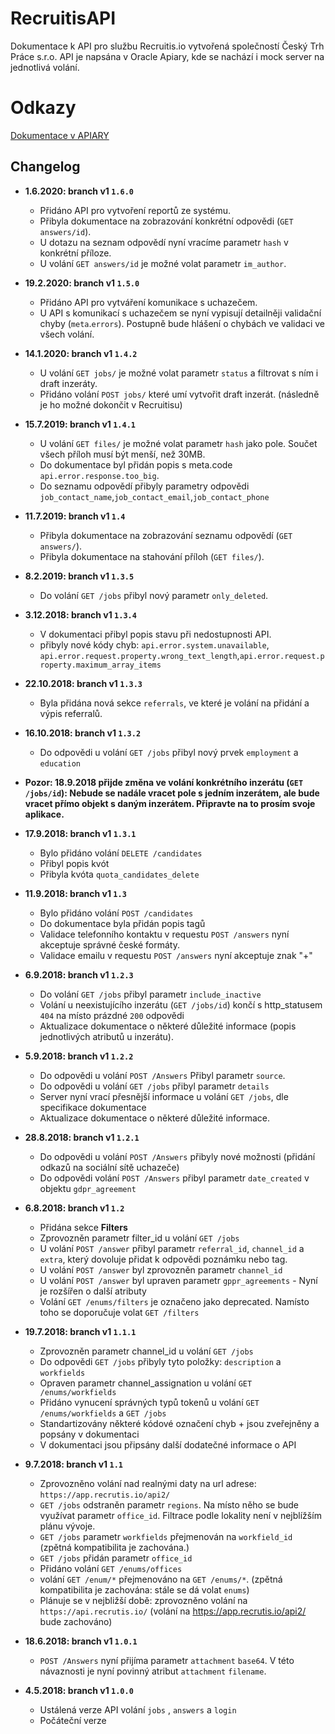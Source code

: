 # RecruitisAPI
Dokumentace k API pro službu Recruitis.io vytvořená společností Český Trh Práce s.r.o.
API je napsána v Oracle Apiary, kde se nachází i mock server na jednotlivá volání.

# Odkazy
[Dokumentace v APIARY](https://jsapi.apiary.io/previews/ceskytrhpracesro/reference)


## Changelog

* **1.6.2020: branch v1 `1.6.0`**
     * Přidáno API pro vytvoření reportů ze systému. 
     * Přibyla dokumentace na zobrazování konkrétní odpovědi (`GET answers/id`).
     * U dotazu na seznam odpovědí nyní vracíme parametr `hash` v konkrétní příloze.
     * U volání `GET answers/id` je možné volat parametr `im_author`.

* **19.2.2020: branch v1 `1.5.0`**
     * Přidáno API pro vytváření komunikace s uchazečem. 
     * U API s komunikací s uchazečem se nyní vypisují detailněji validační chyby (`meta`.`errors`). Postupně bude hlášení o chybách ve validaci ve všech volání.

* **14.1.2020: branch v1 `1.4.2`**
     * U volání `GET jobs/` je možné volat parametr `status` a filtrovat s ním i draft inzeráty.
     * Přidáno volání `POST jobs/` které umí vytvořit draft inzerát. (následně je ho možné dokončit v Recruitisu)

 * **15.7.2019: branch v1 `1.4.1`**
     * U volání `GET files/` je možné volat parametr `hash` jako pole. Součet všech příloh musí být menší, než 30MB.
     * Do dokumentace byl přidán popis s meta.code `api.error.response.too_big`.
     * Do seznamu odpovědí přibyly parametry odpovědi `job_contact_name`,`job_contact_email`,`job_contact_phone`

 * **11.7.2019: branch v1 `1.4`**
     * Přibyla dokumentace na zobrazování seznamu odpovědí (`GET answers/`).
     * Přibyla dokumentace na stahování příloh (`GET files/`).

 * **8.2.2019: branch v1 `1.3.5`**
     * Do volání `GET /jobs` přibyl nový parametr `only_deleted`.

 * **3.12.2018: branch v1 `1.3.4`**
     * V dokumentaci přibyl popis stavu při nedostupnosti API. 
     * přibyly nové kódy chyb: `api.error.system.unavailable`, `api.error.request.property.wrong_text_length`,`api.error.request.property.maximum_array_items` 

  * **22.10.2018: branch v1 `1.3.3`**
      * Byla přidána nová sekce `referrals`, ve které je volání na přidání a výpis referralů. 
 
  * **16.10.2018: branch v1 `1.3.2`**
      * Do odpovědi u volání `GET /jobs` přibyl nový prvek `employment` a `education` 
 
 * **Pozor: 18.9.2018 přijde změna ve volání konkrétního inzerátu (`GET /jobs/id`): Nebude se nadále vracet pole s jedním inzerátem, ale bude vracet přímo objekt s daným inzerátem. Připravte na to prosím svoje aplikace.**

 * **17.9.2018: branch v1 `1.3.1`**
     * Bylo přidáno volání `DELETE /candidates`
     * Přibyl popis kvót
     * Přibyla kvóta `quota_candidates_delete`
 
 * **11.9.2018: branch v1 `1.3`**
     * Bylo přidáno volání `POST /candidates`
     * Do dokumentace byla přidán popis tagů
     * Validace telefonního kontaktu v requestu `POST /answers` nyní akceptuje správné české formáty.
     * Validace emailu v requestu `POST /answers` nyní akceptuje znak "+"
 
 * **6.9.2018: branch v1 `1.2.3`**
     * Do volání `GET /jobs` přibyl parametr `include_inactive`
     * Volání u neexistujícího inzerátu (`GET /jobs/id`) končí s http_statusem `404` na místo prázdné `200` odpovědi
     * Aktualizace dokumentace o některé důležité informace (popis jednotlivých atributů u inzerátu).

 * **5.9.2018: branch v1 `1.2.2`**
     * Do odpovědi u volání `POST /Answers` Přibyl parametr `source`.
     * Do odpovědi u volání `GET /jobs` přibyl parametr `details`
     * Server nyní vrací přesnější informace u volání `GET /jobs`, dle specifikace dokumentace
     * Aktualizace dokumentace o některé důležité informace.

 * **28.8.2018: branch v1 `1.2.1`**
    * Do odpovědi u volání `POST /Answers` přibyly nové možnosti (přidání odkazů na sociální sítě uchazeče)
    * Do odpovědi volání `POST /Answers` přibyl parametr `date_created` v objektu `gdpr_agreement`
 
 * **6.8.2018: branch v1 `1.2`**
    * Přidána sekce **Filters**
    * Zprovozněn parametr filter_id u volání `GET /jobs`
    * U volání `POST /answer`  přibyl parametr `referral_id`, `channel_id` a `extra`, který dovoluje přidat k odpovědi poznámku nebo tag.
    * U volání `POST /answer`  byl zprovozněn parametr `channel_id` 
    * U volání `POST /answer`  byl upraven parametr `gppr_agreements` - Nyní je rozšířen o další atributy 
    * Volání `GET /enums/filters` je označeno jako deprecated. Namísto toho se doporučuje volat `GET /filters`
 
 * **19.7.2018: branch v1 `1.1.1`**
    * Zprovozněn parametr channel_id u volání `GET /jobs`
    * Do odpovědi `GET /jobs` přibyly tyto položky: `description` a `workfields`
    * Opraven parametr channel_assignation u volání `GET /enums/workfields`
    * Přidáno vynucení správných typů tokenů u volání `GET /enums/workfields` a `GET /jobs`
    * Standartizovány některé kódové označení chyb + jsou zveřejněny a popsány v dokumentaci
    * V dokumentaci jsou připsány další dodatečné informace o API
 
 * **9.7.2018: branch v1 `1.1`**
    * Zprovozněno volání nad realnými daty na url adrese: `https://app.recrutis.io/api2/`
    * `GET /jobs` odstraněn parametr `regions`. Na místo něho se bude využívat parametr `office_id`. Filtrace podle lokality není v nejblížším plánu vývoje.
    * `GET /jobs` parametr `workfields` přejmenován na `workfield_id` (zpětná kompatibilita je zachována.)
    * `GET /jobs` přidán parametr `office_id`
    * Přidáno volání `GET /enums/offices`
    * volání `GET /enum/*` přejmenováno na `GET /enums/*`. (zpětná kompatibilita je zachována: stále se dá volat `enums`)
    * Plánuje se v nejbližší době: zprovozněno volání na `https://api.recrutis.io/` (volání na https://app.recrutis.io/api2/ bude zachováno)

 * **18.6.2018: branch v1 `1.0.1`**
    * `POST /Answers` nyní přijíma parametr `attachment` `base64`. V této návaznosti je nyní povinný atribut `attachment` `filename`.

 * **4.5.2018: branch v1 `1.0.0`**
    * Ustálená verze API volání `jobs` , `answers` a `login`
    * Počáteční verze
